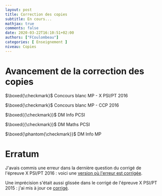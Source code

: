 ```yaml
---
layout: post
title: Correction des copies
subtitle: En cours...
mathjax: true
comments: false
date: 2020-03-22T16:10:51+02:00
authors: ["FCoulombeau"]
categories: [ Enseignement ]
niveau: Copies
---
```


# Avancement de la correction des copies

$\boxed{\checkmark}$ Concours blanc MP - X PSI/PT 2016

$\boxed{\checkmark}$ Concours blanc MP - CCP 2016

$\boxed{{\checkmark}}$ DM Info PCSI

$\boxed{{\checkmark}}$ DM Maths PCSI

$\boxed{\phantom{\checkmark}}$ DM Info MP

# Erratum

J'avais commis une erreur dans la dernière question du corrigé de l'épreuve X PSI/PT 2016 : voici une [version où l'erreur est corrigée](https://fcoulombeau.github.io/cours/X2016-PT-PSIc.pdf).

Une imprécision s'était aussi glissée dans le corrigé de l'épreuve X PSI/PT 2015 : j'ai mis à jour ce [corrigé](https://fcoulombeau.github.io/cours/X2015-PT-PSIc.pdf).